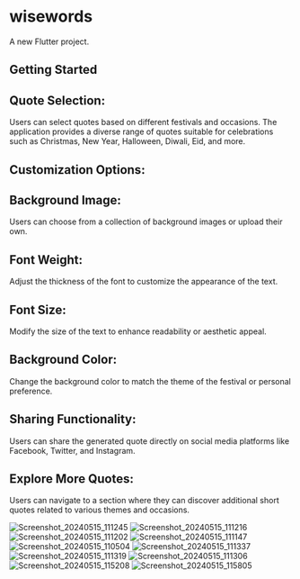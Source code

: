 # wisewords

A new Flutter project.

## Getting Started

## Quote Selection: 
Users can select quotes based on different festivals and occasions. The application provides a diverse range of quotes suitable for celebrations such as Christmas, New Year, Halloween, Diwali, Eid, and more.

## Customization Options:

## Background Image: 
Users can choose from a collection of background images or upload their own.

## Font Weight: 
Adjust the thickness of the font to customize the appearance of the text.

## Font Size: 
Modify the size of the text to enhance readability or aesthetic appeal.

## Background Color: 
Change the background color to match the theme of the festival or personal preference.

## Sharing Functionality: 
Users can share the generated quote directly on social media platforms like Facebook, Twitter, and Instagram.

## Explore More Quotes: 
Users can navigate to a section where they can discover additional short quotes related 
to various themes and occasions. 

![Screenshot_20240515_111245](https://github.com/foramgondaliya/WiseWords/assets/149999919/9e6d5186-1b97-4030-89c1-0dd6a699c1e7)
![Screenshot_20240515_111216](https://github.com/foramgondaliya/WiseWords/assets/149999919/6700537e-e293-4fc4-99ca-2ccc5abd1e74)
![Screenshot_20240515_111202](https://github.com/foramgondaliya/WiseWords/assets/149999919/e9d1e792-c4d4-4d06-bba1-3938ad880068)
![Screenshot_20240515_111147](https://github.com/foramgondaliya/WiseWords/assets/149999919/72a7efdf-08e4-43be-aae2-516162bf71e0)
![Screenshot_20240515_110504](https://github.com/foramgondaliya/WiseWords/assets/149999919/07a98045-44c9-4a5d-964c-89237e263f50)
![Screenshot_20240515_111337](https://github.com/foramgondaliya/WiseWords/assets/149999919/ca21d3d0-b439-43d5-8067-e8347265eef1)
![Screenshot_20240515_111319](https://github.com/foramgondaliya/WiseWords/assets/149999919/06366676-b803-4bb0-b0f7-e5704ef2fa9c)
![Screenshot_20240515_111306](https://github.com/foramgondaliya/WiseWords/assets/149999919/d1c7e3d0-46fb-4e14-be94-464e395269df)
![Screenshot_20240515_115208](https://github.com/foramgondaliya/WiseWords/assets/149999919/d884050f-5c8e-4eb5-a6cb-4ace3fb5c044)
![Screenshot_20240515_115805](https://github.com/foramgondaliya/WiseWords/assets/149999919/be300c3d-4fdc-4be6-97d6-e75c3cef3430)

